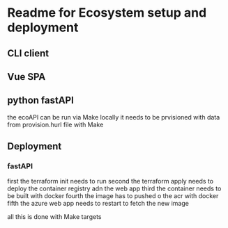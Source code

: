 # Readme for Ecosystem setup and deployment

## CLI client

## Vue SPA

## python fastAPI

the ecoAPI can be run via Make locally
it needs to be prvisioned with data from provision.hurl file with Make

## Deployment

### fastAPI

first the terraform init needs to run
second the terraform apply needs to deploy the container registry adn the web app
third the container needs to be built with docker
fourth the image has to pushed o the acr with docker
fifth the azure web app needs to restart to fetch the new image

all this is done with Make targets
